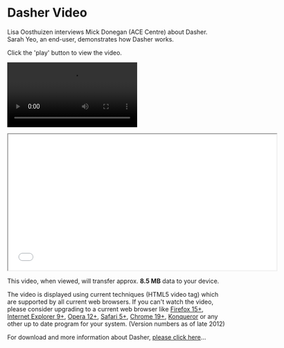 
# Dasher Video

Lisa Oosthuizen interviews Mick Donegan (ACE Centre) about Dasher. Sarah Yeo, an end-user, demonstrates how Dasher works. 

Click the 'play' button to view the video. 

![](/Videos/Dasher.mp4)


<div align="center">
    <iframe width="620" height="315"
        src="/Videos/Dasher.mp4">
    </iframe>
</div>

This video, when viewed, will transfer approx. **8.5 MB** data to your device.

The video is displayed using current techniques (HTML5 video tag) which are supported by all current web browsers. If you can't watch the video, please consider upgrading to a current web browser like [Firefox 15+][1], [Internet Explorer 9+][2], [Opera 12+][3], [Safari 5+][4], [Chrome 19+][5], [Konqueror][6] or any other up to date program for your system. (Version numbers as of late 2012)

  
For download and more information about Dasher, [please click here][7]... 

[1]: http://www.getfirefox.org
[2]: http://windows.microsoft.com/en-US/internet-explorer/downloads/ie
[3]: http://www.opera.com/
[4]: http://www.apple.com/safari/
[5]: https://www.google.com/intl/en/chrome/browser/
[6]: http://www.konqueror.org/download/
[7]: /main/Applications/Dasher.md

  
<!--stackedit_data:
eyJoaXN0b3J5IjpbMTUxMzc5NTk4NSw3NDIxMjM3NTksLTc1OT
M1MTc0MywtMTY3MDAxNTI1MiwtMzI0MDMyMDgwXX0=
-->